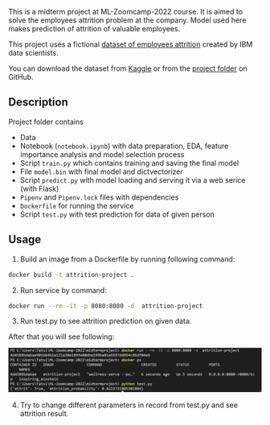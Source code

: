 This is a midterm project at ML-Zoomcamp-2022 course. It is aimed to solve the employees attrition problem at the company. Model used here makes prediction of attrition of valuable employees. 

This project uses a fictional [dataset of employees attrition](https://www.kaggle.com/datasets/whenamancodes/hr-employee-attrition) created by IBM data scientists.

You can download the dataset from [Kaggle](https://www.kaggle.com/datasets/whenamancodes/hr-employee-attrition) or from the [project folder](https://github.com/tanyashagova/ML-Zoomcamp-2022/blob/main/midtermproject/HR%20Employee%20Attrition.csv) on GitHub.


## Description

Project folder contains

* Data 
* Notebook (`notebook.ipynb`) with data preparation, EDA, feature importance analysis and model selection process
* Script `train.py` which contains  training and saving the final model
* File `model.bin` with final model and dictvectorizer
* Script `predict.py` with model loading and serving it via a web serice (with Flask)
* `Pipenv` and `Pipenv.lock` files with dependencies
* `Dockerfile` for running the service
* Script `test.py` with test prediction for data of given person 


## Usage

1. Build an image from a Dockerfile by running following command:
```sh
docker build -t attrition-project .
```
2. Run service by command:
```sh
docker run --rm -it -p 8080:8080 -d  attrition-project
```
3. Run test.py to see attrition prediction on given data.

After that you will see following:

![Result_image](screen.png)

4. Try to change different parameters in record from test.py and see attrition result.